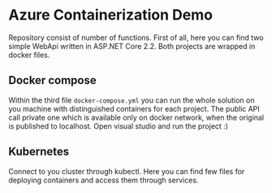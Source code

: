 # Azure Containerization Demo
Repository consist of number of functions. First of all, here you can find two simple WebApi written in ASP.NET Core 2.2. Both projects are wrapped in docker files.

## Docker compose
Within the third file `docker-compose.yml` you can run the whole solution on you machine with distinguished containers for each project. The public API call private one which is available only on docker network, when the original is published to localhost.
Open visual studio and run the project :)

## Kubernetes
Connect to you cluster through kubectl. Here you can find few files for deploying containers and access them through services.
